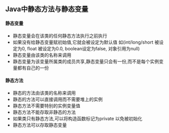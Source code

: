 ## Java中静态方法与静态变量

#### 静态变量

* 静态变量会在该类的任何静态方法执行之前执行
* 如果没有给静态变量赋初始值,它就会被设定为默认值 如(int/long/short 被设定为0, float 被设定为0.0, boolean设定为false, 对象引用为null)
* 静态变量由该类的名称来调用
* 静态变量为该变量所属类的成员共享,静态变量只会有一份,而不是每个实例变量都有自己的一份 

#### 静态方法

* 静态的方法由该类的名称来调用
* 静态的方法可以直接调用而不需要堆上的实例
* 静态方法不需要特别的实例变量值
* 静态方法不能存取非静态的方法
* 如果类只有静态方法,可以将构造函数标记为private 以免被初始化
* 静态方法可以存取静态变量
